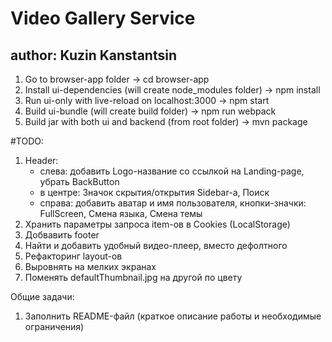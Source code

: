 # Video Gallery Service
## author: Kuzin Kanstantsin

1. Go to browser-app folder -> cd browser-app
2. Install ui-dependencies (will create node_modules folder) -> npm install
3. Run ui-only with live-reload on localhost:3000 -> npm start
4. Build ui-bundle (will create build folder) -> npm run webpack
5. Build jar with both ui and backend (from root folder) -> mvn package


#TODO:
1. Header:
	- слева: добавить Logo-название со ссылкой на Landing-page, убрать BackButton
	- в центре: Значок скрытия/открытия Sidebar-а, Поиск 
	- справа: добавить аватар и имя пользователя, кнопки-значки: FullScreen, Смена языка, Смена темы
2. Хранить параметры запроса item-ов в Cookies (LocalStorage)
3. Добвавить footer
4. Найти и добавить удобный видео-плеер, вместо дефолтного
5. Рефакторинг layout-ов
6. Выровнять на мелких экранах
7. Поменять defaultThumbnail.jpg на другой по цвету

Общие задачи:
1. Заполнить README-файл (краткое описание работы и необходимые ограничения)